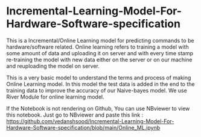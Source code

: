 # Incremental-Learning-Model-For-Hardware-Software-specification
This is a Incremental/Online Learning model for predicting commands to be hardware/software related.
Online learning refers to training a model with some amount of data and uploading it on server and with every time stamp re-training the model with new data either on the server or on our machine and reuploading the model on server.

This is a very basic model to understand the terms and process of making Online Learning model. In this model the test data is added in the end to the training data to improve the accuracy of our Naive-bayes model.
We use River Module for online learning model.

If the Notebook is not rendering on Github, You can use NBviewer to view this notebook. Just go to NBviewer and paste this link : https://github.com/vedanshsood/Incremental-Learning-Model-For-Hardware-Software-specification/blob/main/Online_ML.ipynb
